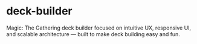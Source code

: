 # deck-builder
Magic: The Gathering deck builder focused on intuitive UX, responsive UI, and scalable architecture — built to make deck building easy and fun.
